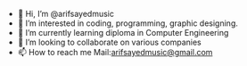 - 👋 Hi, I’m @arifsayedmusic
- 👀 I’m interested in coding, programming, graphic designing.
- 🌱 I’m currently learning diploma in Computer Engineering
- 💞️ I’m looking to collaborate on various companies
- 📫 How to reach me Mail:arifsayedmusic@gmail.com

<!---
arifsayedmusic/arifsayedmusic is a ✨ special ✨ repository because its `README.md` (this file) appears on your GitHub profile.
You can click the Preview link to take a look at your changes.
--->
